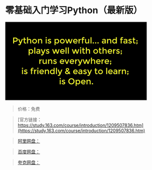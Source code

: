 # 零基础入门学习Python（最新版）

![img](../../../assets/study163/free/7b33f05cb9524503836aa9352e8fda68.png)

> 价格：免费

> [官方链接：https://study.163.com/course/introduction/1209507836.htm](https://study.163.com/course/introduction/1209507836.htm)

> [阿里网盘：]()

> [百度网盘：]()

> [夸克网盘：]()
